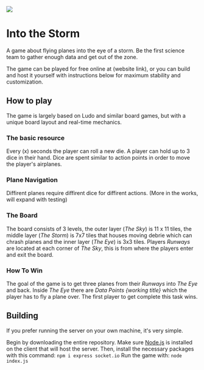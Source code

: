 ![](https://www.flightsafetyaustralia.com/wp-content/uploads/2015/07/CC1_f.jpg)

# Into the Storm

A game about flying planes into the eye of a storm. Be the first science team to gather enough data and get out of the zone.

The game can be played for free online at (website link), or you can build and host it yourself with instructions below for maximum stability and customization.

## How to play

The game is largely based on Ludo and similar board games, but with a unique board layout and real-time mechanics.

### The basic resource

Every (x) seconds the player can roll a new die. A player can hold up to 3 dice in their hand. Dice are spent similar to action points in order to move the player's airplanes.

### Plane Navigation

Diffirent planes require diffirent dice for diffirent actions. (More in the works, will expand with testing)

### The Board

The board consists of 3 levels, the outer layer (*The Sky*) is 11 x 11 tiles, the middle layer (*The Storm*) is 7x7 tiles that houses moving debrie which can chrash planes and the inner layer (*The Eye*) is 3x3 tiles. Players *Runways* are located at each corner of *The Sky*, this is from where the players enter and exit the board.  

### How To Win

The goal of the game is to get three planes from their *Runways* into *The Eye* and back. Inside *The Eye* there are *Data Points {working title}* which the player has to fly a plane over. The first player to get complete this task wins. 

## Building

If you prefer running the server on your own machine, it's very simple.

Begin by downloading the entire repository. Make sure [Node.js](https://nodejs.org/) is installed on the client that will host the server. Then, install the necessary packages with this command:
```npm i express socket.io```
Run the game with:
```node index.js```

